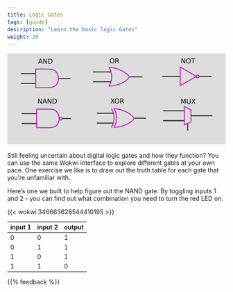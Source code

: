 ```yaml
---
title: Logic Gates
tags: [guide]
description: "Learn the basic logic Gates"
weight: 20
---
```


![gates](images/gates.png)

Still feeling uncertain about digital logic gates and how they function? You can use the same Wokwi interface to explore different gates at your own pace.  One exercise we like is to draw out the truth table for each gate that you’re unfamiliar with. 

Here’s one we built to help figure out the NAND gate. By toggling inputs 1 and 2 - you can find out what combination you need to turn the red LED on.

{{< wokwi 346663628544410195 >}}
<br>

| input 1 | input 2 | output |
|---------|---------|--------|
| 0       | 0       | 1      |
| 0       | 1       | 1      |
| 1       | 0       | 1      |
| 1       | 1       | 0      |

{{% feedback %}}
